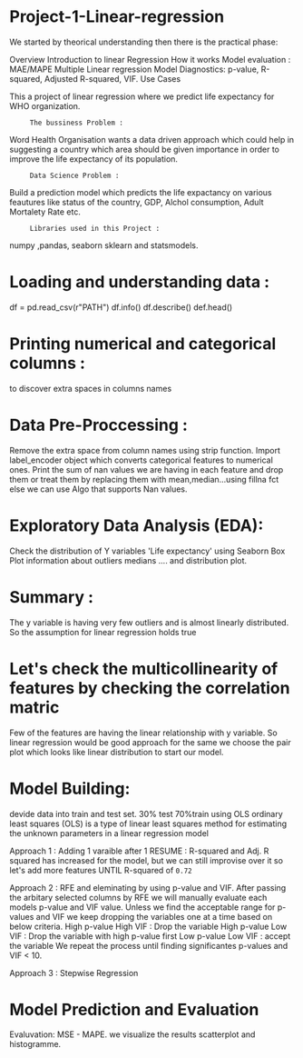 # Project-1-Linear-regression

We started by theorical understanding then there is the practical phase:

Overview
Introduction to linear Regression
How it works 
Model evaluation : MAE/MAPE
Multiple Linear regression
Model Diagnostics: p-value, R-squared, Adjusted R-squared, VIF.
Use Cases


This a project of linear regression where we predict life expectancy for WHO organization.
         
         The bussiness Problem :
Word Health Organisation wants a data driven approach which could help in suggesting a country which area should be given importance in order to improve the life expectancy of its population.

         Data Science Problem :
Build a prediction model which predicts the life expactancy on various feautures like status of the country, GDP, Alchol consumption, Adult Mortalety Rate etc.

         Libraries used in this Project : 
numpy ,pandas, seaborn sklearn and statsmodels.

# Loading and understanding data :
df = pd.read_csv(r"PATH")
df.info()
df.describe()
def.head()

# Printing numerical and categorical columns :
to discover extra spaces in columns names

# Data Pre-Proccessing :
Remove the extra space from column names using strip function.
Import label_encoder object which converts categorical features to numerical ones. 
Print the sum of nan values we are having in each feature and drop them or treat them by replacing them with mean,median...using fillna fct else we can use Algo that supports Nan values.

# Exploratory Data Analysis (EDA):
Check the distribution of Y variables 'Life expectancy' using Seaborn Box Plot information about outliers medians .... and distribution plot. 

# Summary :
The y variable is having very few outliers and is almost linearly distributed. So the assumption for linear regression holds true

# Let's check the multicollinearity of features by checking the correlation matric
Few of the features are having the linear relationship with y variable. So linear regression would be good approach for the same we choose the pair plot which looks like linear distribution to start our model.


# Model Building:
devide data into train and test set. 30% test 70%train using OLS ordinary least squares (OLS) is a type of linear least squares method for estimating the unknown parameters in a linear regression model

Approach 1 : Adding 1 varaible after 1 RESUME : R-squared and Adj. R squared has increased for the model, but we can still improvise over it so let's add more features UNTIL R-squared of `0.72`

Approach 2 : RFE and eleminating by using p-value and VIF.
After passing the arbitary selected columns by RFE we will manually evaluate each models p-value and VIF value. Unless we find the acceptable range for p-values and VIF we keep dropping the variables one at a time based on below criteria.
          High p-value High VIF : Drop the variable
          High p-value Low VIF : Drop the variable with high p-value first
          Low p-value Low VIF : accept the variable
We repeat the process until finding significantes p-values and VIF < 10.

Approach 3 : Stepwise Regression

# Model Prediction and Evaluation
Evaluvation: MSE - MAPE.
we visualize the results scatterplot and histogramme. 
